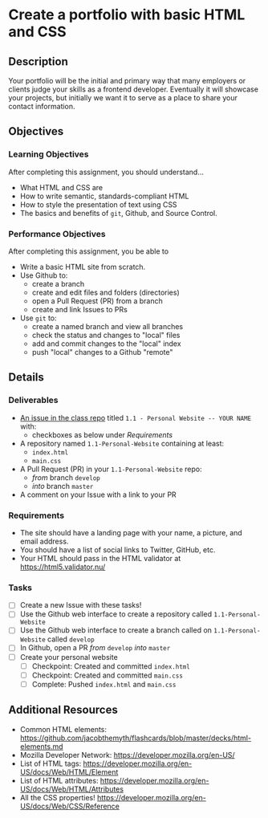 # Create a portfolio with basic HTML and CSS

## Description
Your portfolio will be the initial and primary way that many employers or
clients judge your skills as a frontend developer. Eventually it will showcase
your projects, but initially we want it to serve as a place to share your
contact information.

## Objectives

### Learning Objectives

After completing this assignment, you should understand...

* What HTML and CSS are
* How to write semantic, standards-compliant HTML
* How to style the presentation of text using CSS
* The basics and benefits of `git`, Github, and Source Control.

### Performance Objectives

After completing this assignment, you be able to

* Write a basic HTML site from scratch.
* Use Github to:
    * create a branch
    * create and edit files and folders (directories)
    * open a Pull Request (PR) from a branch
    * create and link Issues to PRs
* Use `git` to:
    * create a named branch and view all branches
    * check the status and changes to "local" files
    * add and commit changes to the "local" index
    * push "local" changes to a Github "remote"

## Details

### Deliverables
* [An issue in the class
  repo](https://github.com/TIY-GVL-FEE-2015-May/assignments) titled `1.1 -
  Personal Website -- YOUR NAME` with:
    * checkboxes as below under _Requirements_
* A repository named `1.1-Personal-Website` containing at least:
  * `index.html`
  * `main.css`
* A Pull Request (PR) in your `1.1-Personal-Website` repo:
    * _from_ branch `develop`
    * _into_ branch `master`
* A comment on your Issue with a link to your PR

### Requirements

* The site should have a landing page with your name, a picture, and email address.
* You should have a list of social links to Twitter, GitHub, etc.
* Your HTML should pass in the HTML validator at https://html5.validator.nu/

### Tasks

* [ ] Create a new Issue with these tasks!
* [ ] Use the Github web interface to create a repository called
  `1.1-Personal-Website`
* [ ] Use the Github web interface to create a branch called on
  `1.1-Personal-Website` called `develop`
* [ ] In Github, open a PR _from_ `develop` _into_ `master`
* [ ] Create your personal website
    * [ ] Checkpoint: Created and committed `index.html`
    * [ ] Checkpoint: Created and committed `main.css`
    * [ ] Complete: Pushed `index.html` and `main.css`

## Additional Resources
- Common HTML elements:
  https://github.com/jacobthemyth/flashcards/blob/master/decks/html-elements.md
- Mozilla Developer Network: https://developer.mozilla.org/en-US/
- List of HTML tags: https://developer.mozilla.org/en-US/docs/Web/HTML/Element
- List of HTML attributes: https://developer.mozilla.org/en-US/docs/Web/HTML/Attributes
- All the CSS properties! https://developer.mozilla.org/en-US/docs/Web/CSS/Reference
